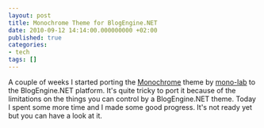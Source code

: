 ```yaml
---
layout: post
title: Monochrome Theme for BlogEngine.NET
date: 2010-09-12 14:14:00.000000000 +02:00
published: true
categories:
- tech
tags: []
---
```


A couple of weeks I started porting the <a href="http://wordpress.org/extend/themes/monochrome" target="_blank">Monochrome</a> theme by <a href="http://www.mono-lab.net/" target="_blank">mono-lab</a> to the BlogEngine.NET platform. It's quite tricky to port it because of the limitations on the things you can control by a BlogEngine.NET theme. Today I spent some more time and I made some good progress. It's not ready yet but you can have a look at it.
